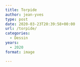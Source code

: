 ```yaml
---
title: Torpide
author: jean-yves
type: post
date: 2020-03-23T20:39:58+00:00
url: /torpide/
categories:
  - Dessin
years:
  - 2020
format: image

---
```

